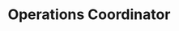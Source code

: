 ---
name: Magann Dykema
email: medykema@mtu.edu
title: Operations Coordinator
photo: medykema.jpg
bio: Hey! I'm a third year Civil Engineering Major at Michigan Tech. My passion for
  creativity and thinking outside the box was introduced to me at a  young age,
  and I love when I get a chance to be a part of anything that lets me explore it
  more. In my spare time, you can find me bowling at the nearest lanes, cheering
  on the Detroit Tigers,  or watching Gilmore Girls with a cup of coffee.
---